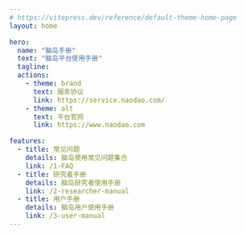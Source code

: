 ```yaml
---
# https://vitepress.dev/reference/default-theme-home-page
layout: home

hero:
  name: "脑岛手册"
  text: "脑岛平台使用手册"
  tagline: 
  actions:
    - theme: brand
      text: 服务协议
      link: https://service.naodao.com/
    - theme: alt
      text: 平台官网
      link: https://www.naodao.com

features:
  - title: 常见问题
    details: 脑岛使用常见问题集合
    link: /1-FAQ
  - title: 研究者手册
    details: 脑岛研究者使用手册
    link: /2-researcher-manual
  - title: 用户手册
    details: 脑岛用户使用手册
    link: /3-user-manual
---
```


